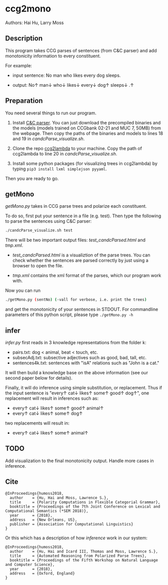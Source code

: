 # ccg2mono
Authors: Hai Hu, Larry Moss

## Description
This program takes CCG parses of sentences (from C&C parser) and add monotonicity information to every constituent.

For example:

- input sentence: No man who likes every dog sleeps. 

- output: No&uarr; man&darr; who&darr; likes&darr; every&darr; dog&uarr; sleeps&darr; .&uarr;

## Preparation
You need several things to run our program.

1. Install [C&C parser](http://www.cl.cam.ac.uk/~sc609/candc-1.00.html). You can just download the precompiled binaries and the models (models trained on CCGbank 02-21 and MUC 7, 50MB) from the webpage. Then copy the paths of the binaries and models to lines 18 and 19 in *candcParse\_visualize.sh*.

2. Clone the repo [ccg2lambda](https://github.com/mynlp/ccg2lambda) to your machine. Copy the path of ccg2lambda to line 20 in *candcParse\_visualize.sh*.

3. Install some python packages (for visualizing trees in ccg2lambda) by typing `pip3 install lxml simplejson pyyaml`.

Then you are ready to go. 

## getMono

*getMono.py* takes in CCG parse trees and polarize each constituent. 

To do so, first put your sentence in a file (e.g. test). Then type the following to parse the sentences using C&C parser:

```bash
./candcParse_visualize.sh test
```

There will be two important output files: *test_candcParsed.html* and *tmp.xml*.

- *test_candcParsed.html* is a visualiztion of the parse trees. You can check whether the sentences are parsed correctly by just using a browser to open the file.

- *tmp.xml* contains the xml format of the parses, which our program work with.

Now you can run 

```bash
./getMono.py (sentNo) (-vall for verbose, i.e. print the trees)
``` 

and get the monotonicity of your sentences in STDOUT. For commandline parameters of this python script, please type `./getMono.py -h`

## infer
*infer.py* first reads in 3 knowledge representations from the folder k:

- pairs.txt: dog < animal, beat < touch, etc.
- subsecAdj.txt: subsective adjectives such as good, bad, tall, etc.
- sentences4k.txt: sentences with "isA" relations such as "John is a cat."

It will then build a knowledge base on the above information (see our second paper
 below for details).
 
Finally, it will do inference using simple substitution, or replacement. 
Thus if the input sentence is "every&uarr; cat&darr; likes&uarr; some&uarr; good&uarr; dog&uarr;",
one replacement will result in inferences such as:

- every&uarr; cat&darr; likes&uarr; some&uarr; good&uarr; animal&uarr;
- every&uarr; cat&darr; likes&uarr; some&uarr; dog&uarr;

two replacements will result in:

- every&uarr; cat&darr; likes&uarr; some&uarr; animal&uarr; 

## TODO
Add visualization to the final monotonicity output.
Handle more cases in inference.

## Cite
```
@InProceedings{humoss2018,
  author    = {Hu, Hai and Moss, Lawrence S.},
  title     = {Polarity Computations in Flexible Categorial Grammar},
  booktitle = {Proceedings of the 7th Joint Conference on Lexical and Computational Semantics (*SEM 2018)},
  year      = {2018},
  address   = {New Orleans, US},
  publisher = {Association for Computational Linguistics}
}
```

Or this which has a description of how _inference_ work in our system:
 
```
@InProceedings{humoss2018,
  author    = {Hu, Hai and Icard III, Thomas and Moss, Lawrence S.},
  title     = {Automated Reasoning from Polarized Parse Trees},
  booktitle = {Proceedings of the Fifth Workshop on Natural Language and Computer Science},
  year      = {2018},
  address   = {Oxford, England}
}
```

